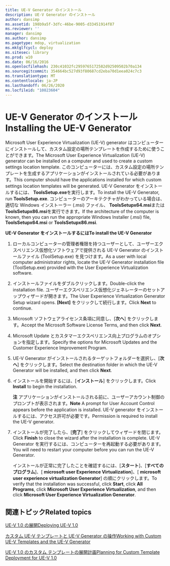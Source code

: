 ```yaml
---
title: UE-V Generator のインストール
description: UE-V Generator のインストール
author: dansimp
ms.assetid: 198b9a5f-3dfc-46be-9005-d33451914f87
ms.reviewer: ''
manager: dansimp
ms.author: dansimp
ms.pagetype: mdop, virtualization
ms.mktglfcycl: deploy
ms.sitesec: library
ms.prod: w10
ms.date: 06/16/2016
ms.openlocfilehash: 230c41032fc2959765172582d92509502b70a134
ms.sourcegitcommit: 354664bc527d93f80687cd2eba70d1eea024c7c3
ms.translationtype: MT
ms.contentlocale: ja-JP
ms.lasthandoff: 06/26/2020
ms.locfileid: "10823604"
---
```

# <span data-ttu-id="9cfad-103">UE-V Generator のインストール</span><span class="sxs-lookup"><span data-stu-id="9cfad-103">Installing the UE-V Generator</span></span>


<span data-ttu-id="9cfad-104">Microsoft User Experience Virtualization (UE-V) generator はコンピューターにインストールして、カスタム設定の場所テンプレートを作成するために使うことができます。</span><span class="sxs-lookup"><span data-stu-id="9cfad-104">The Microsoft User Experience Virtualization (UE-V) generator can be installed on a computer and used to create a custom settings location template.</span></span> <span data-ttu-id="9cfad-105">このコンピューターには、カスタム設定の場所テンプレートを生成するアプリケーションがインストールされている必要があります。</span><span class="sxs-lookup"><span data-stu-id="9cfad-105">This computer should have the applications installed for which custom settings location templates will be generated.</span></span> <span data-ttu-id="9cfad-106">UE-V Generator をインストールするには、 **ToolsSetup.exe**を実行します。</span><span class="sxs-lookup"><span data-stu-id="9cfad-106">To install the UE-V Generator, run **ToolsSetup.exe**.</span></span> <span data-ttu-id="9cfad-107">コンピューターのアーキテクチャがわかっている場合は、適切な Windows インストーラー (.msi) ファイル、 **ToolsSetupx64.msi**または**ToolsSetupx86.msi**を実行できます。</span><span class="sxs-lookup"><span data-stu-id="9cfad-107">If the architecture of the computer is known, then you can run the appropriate Windows Installer (.msi) file, **ToolsSetupx64.msi** or **ToolsSetupx86.msi**.</span></span>

**<span data-ttu-id="9cfad-108">UE-V Generator をインストールするには</span><span class="sxs-lookup"><span data-stu-id="9cfad-108">To install the UE-V Generator</span></span>**

1.  <span data-ttu-id="9cfad-109">ローカルコンピューターの管理者権限を持つユーザーとして、ユーザーエクスペリエンス仮想化ソフトウェアで提供される UE-V Generator のインストールファイル (ToolSetup.exe) を見つけます。</span><span class="sxs-lookup"><span data-stu-id="9cfad-109">As a user with local computer administrator rights, locate the UE-V Generator installation file (ToolSetup.exe) provided with the User Experience Virtualization software.</span></span>

2.  <span data-ttu-id="9cfad-110">インストールファイルをダブルクリックします。</span><span class="sxs-lookup"><span data-stu-id="9cfad-110">Double-click the installation file.</span></span> <span data-ttu-id="9cfad-111">ユーザーエクスペリエンス仮想化ジェネレーターのセットアップウィザードが開きます。</span><span class="sxs-lookup"><span data-stu-id="9cfad-111">The User Experience Virtualization Generator Setup wizard opens.</span></span> <span data-ttu-id="9cfad-112">**[Next]** をクリックして続行します。</span><span class="sxs-lookup"><span data-stu-id="9cfad-112">Click **Next** to continue.</span></span>

3.  <span data-ttu-id="9cfad-113">Microsoft ソフトウェアライセンス条項に同意し、[**次へ**] をクリックします。</span><span class="sxs-lookup"><span data-stu-id="9cfad-113">Accept the Microsoft Software License Terms, and then click **Next**.</span></span>

4.  <span data-ttu-id="9cfad-114">Microsoft Update とカスタマーエクスペリエンス向上プログラムのオプションを指定します。</span><span class="sxs-lookup"><span data-stu-id="9cfad-114">Specify the options for Microsoft Updates and the Customer Experience Improvement Program.</span></span>

5.  <span data-ttu-id="9cfad-115">UE-V Generator がインストールされるターゲットフォルダーを選択し、[**次へ**] をクリックします。</span><span class="sxs-lookup"><span data-stu-id="9cfad-115">Select the destination folder in which the UE-V Generator will be installed, and then click **Next**.</span></span>

6.  <span data-ttu-id="9cfad-116">インストールを開始するには、[**インストール**] をクリックします。</span><span class="sxs-lookup"><span data-stu-id="9cfad-116">Click **Install** to begin the installation.</span></span>

    <span data-ttu-id="9cfad-117">**注** アプリケーションがインストールされる前に、ユーザーアカウント制御のプロンプトが表示されます。</span><span class="sxs-lookup"><span data-stu-id="9cfad-117">**Note** A prompt for User Account Control appears before the application is installed.</span></span> <span data-ttu-id="9cfad-118">UE-V generator をインストールするには、アクセス許可が必要です。</span><span class="sxs-lookup"><span data-stu-id="9cfad-118">Permission is required to install the UE-V generator.</span></span>

     

7.  <span data-ttu-id="9cfad-119">インストールが完了したら、[**完了**] をクリックしてウィザードを閉じます。</span><span class="sxs-lookup"><span data-stu-id="9cfad-119">Click **Finish** to close the wizard after the installation is complete.</span></span> <span data-ttu-id="9cfad-120">UE-V Generator を実行するには、コンピューターを再起動する必要があります。</span><span class="sxs-lookup"><span data-stu-id="9cfad-120">You will need to restart your computer before you can run the UE-V Generator.</span></span>

    <span data-ttu-id="9cfad-121">インストールが正常に完了したことを確認するには、[**スタート**]、[**すべてのプログラム**]、[ **microsoft user Experience Virtualization**]、[ **microsoft user experience virtualization Generator**] の順にクリックします。</span><span class="sxs-lookup"><span data-stu-id="9cfad-121">To verify that the installation was successful, click **Start**, click **All Programs**, click **Microsoft User Experience Virtualization**, and then click **Microsoft User Experience Virtualization Generator**.</span></span>

## <span data-ttu-id="9cfad-122">関連トピック</span><span class="sxs-lookup"><span data-stu-id="9cfad-122">Related topics</span></span>


[<span data-ttu-id="9cfad-123">UE-V 1.0 の展開</span><span class="sxs-lookup"><span data-stu-id="9cfad-123">Deploying UE-V 1.0</span></span>](deploying-ue-v-10.md)

[<span data-ttu-id="9cfad-124">カスタム UE-V テンプレートと UE-V Generator の操作</span><span class="sxs-lookup"><span data-stu-id="9cfad-124">Working with Custom UE-V Templates and the UE-V Generator</span></span>](working-with-custom-ue-v-templates-and-the-ue-v-generator.md)

[<span data-ttu-id="9cfad-125">UE-V 1.0 のカスタム テンプレートの展開計画</span><span class="sxs-lookup"><span data-stu-id="9cfad-125">Planning for Custom Template Deployment for UE-V 1.0</span></span>](planning-for-custom-template-deployment-for-ue-v-10.md)

 

 





